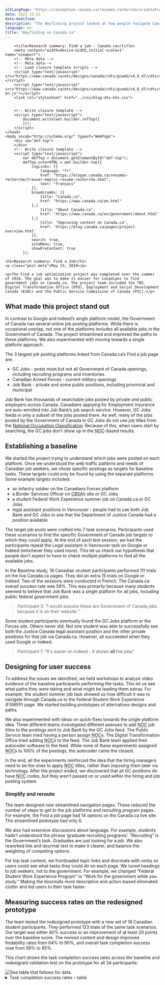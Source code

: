 ```yaml
---
altLangPage: "https://conception.canada.ca/resumes-recherche/orientation-dans-canada-ca"
date: 2022-12-21
date-modified: 
description: "The Wayfinding project looked at how people navigate Canada.ca. The findings have led to several design changes to improve navigation throughout Government of Canada websites."
language: en
title: "Wayfinding on Canada.ca"
---
```

		<title>Research summary: Find a job - Canada.ca</title>
		<meta content="width=device-width,initial-scale=1" name="viewport">
		<!-- Meta data -->
		<!-- Meta data-->
		<!-- Load closure template scripts -->
		<script type="text/javascript" src="https://www.canada.ca/etc/designs/canada/cdts/gcweb/v4_0_47/cdts/compiled/soyutils.js"></script>
		<script type="text/javascript" src="https://www.canada.ca/etc/designs/canada/cdts/gcweb/v4_0_47/cdts/compiled/wet-en.js"></script>
		<link rel="stylesheet" href="../css/blog-dto-btn.css">


		<!-- Write closure template -->
		<script type="text/javascript">
			document.write(wet.builder.refTop({
			}));
		</script>
	</head>
	<body vocab="http://schema.org/" typeof="WebPage">
		<div id="def-top">
		</div>
		<!-- Write closure template -->
		<script type="text/javascript">
			var defTop = document.getElementById("def-top");
			defTop.outerHTML = wet.builder.top({
				lngLinks: [{
					language: "fr",
					href: "https://blogue.canada.ca/resumes-recherche/trouver-emploi-resume-recherche.html",
					text: "Français"
				}],
				breadcrumbs: [{
					title: "Canada.ca",
					href: "https://www.canada.ca/en.html"
				},{
					title: "About Canada.ca",
					href: 'https://www.canada.ca/en/government/about.html'
				},{
					title: "Improving content on Canada.ca",
					href: 'https://blog.canada.ca/pages/project-overview.html'
				}],
				search: true,
				siteMenu: true,
				showPreContent: true
			});
</script>

<style>

main p, main li, main blockquote {
	max-width: 70ch;
}

.border {
	border: 1px #ddd solid;
}
</style>


	<h1>Research summary: Find a Job</h1>
	<p class="post-meta">May 23, 2019</p>

	<p>The Find a job optimization project was completed over the summer of 2018. The goal was to make it easier for Canadians to find government jobs on Canada.ca. The project team included the TBS Digital Transformation Office (DTO), Employment and Social Development Canada (ESDC) and the Public Service Commission of Canada (PSC).</p>


<h2>What made this project stand out</h2>

<p>In contrast to Google and Indeed’s single platform model, the Government of Canada has several online job posting platforms. While there is occasional overlap, not one of the platforms includes all available jobs in the Government of Canada. The project streamlined and improved the paths to these platforms. We also experimented with moving towards a single platform approach.</p>

<p>The 3 largest job posting platforms linked from Canada.ca’s Find a job page are:</p>

<ul>
<li>GC Jobs - posts most but not all Government of Canada openings, including recruiting programs and inventories</li>
<li>Canadian Armed Forces - current military openings</li>
<li>Job Bank - private and some public positions, including provincial and municipal
</li>
</ul>

<p>Job Bank has thousands of searchable jobs posted by private and public employers across Canada. Canadians applying for Employment Insurance are auto-enrolled into Job Bank’s job search service. However, GC Jobs feeds in only a subset of the jobs posted there. As well, many of the jobs posted by the Government of Canada in GC Jobs do not use job titles from the <a href="http://NOC.esdc.gc.ca/English/NOC/SearchIndex.aspx?ver=118val65">National Occupation Classification</a>. Because of this, when users start by searching, the GC jobs don’t show up in the <abbr title="National Occupation Classification">NOC</abbr>-based results.</p>


<h2>Establishing a baseline</h2>

<p>We started the project trying to understand which jobs were posted on each platform. Once we understood the web traffic patterns and needs of Canadian job seekers, we chose specific postings as targets for baseline tasks. These targets could only be found by using the separate platforms. Some example targets included:</p>

<ul>
<li>an infantry soldier on the Canadians Forces platform </li>
<li>a Border Services Officer on <abbr title="Canada Border Services Agency">CBSA</abbr>’s site or GC Jobs</li>
<li>a student Federal Work Experience summer job on Canada.ca or GC Jobs</li>
<li>legal assistant positions in Vancouver - people had to use both Job Bank and GC Jobs to see that the Department of Justice Canada had a position available
</li>
</ul>

<p>The target job posts were crafted into 7 task scenarios.  Participants used these scenarios to find the specific Government of Canada job targets to which they could apply.  At the end of each test session, we had the participants repeat the Legal assistant in Vancouver task on Google or Indeed (whichever they used more). This let us check our hypothesis that people don’t expect to have to check multiple platforms to find all the available jobs.</p>

<p>In the Baseline study, 16 Canadian student participants performed 111 trials on the live Canada.ca pages. They did an extra 15 trials on Google or Indeed. Two of the sessions were conducted in French. The Canada.ca overall success rate was 59%. This was primarily because many students seemed to believe that Job Bank was a single platform for all jobs, including public federal government jobs. </p>

<blockquote>Participant 3: “I would assume these are Government of Canada jobs because it is on their website.”</blockquote>

<p>Some student participants eventually found the GC Jobs platform or the Forces site. Others never did. Not one student was able to successfully see both the Justice Canada legal assistant position and the other private positions for that job via Canada.ca. However, all succeeded when they used Google or Indeed.</p>

<blockquote>Participant 1: “It's easier on Indeed - it shows <b>all</b> the jobs”</blockquote>

<h2>Designing for user success</h2>


<p>To address the issues we identified, we held workshops to analyze video evidence of the baseline participants performing the tasks. This let us see what paths they were taking and what might be leading them astray.  For example, the student summer job task showed us how difficult it was to navigate through Canada.ca to the Federal Student Work Experience (FSWEP) page. We started building prototypes of alternatives designs and paths.
</p>

<p>We also experimented with ideas on quick-fixes towards the single platform idea. Three different teams investigated different avenues to add <abbr title="National Occupation Classification">NOC</abbr> job titles to the postings sent to Job Bank by the GC Jobs feed. The Public Service team tried having a person assign <abbr title="National Occupation Classification">NOC</abbr>s. The Digital Transformation Office tried adding <abbr title="National Occupation Classification">NOC</abbr>s to the feed. The Job Bank team applied their autocoder software to the feed. While none of these experiments assigned <abbr title="National Occupation Classification">NOC</abbr>s to 100% of the postings, the autocoder came the closest. </p>

<p>In the end, all the experiments reinforced the idea that the hiring managers need to be the ones to apply <abbr title="National Occupation Classification">NOC</abbr> titles, rather than imposing them later via technology. After the project ended, we discovered that all GC positions do have <abbr title="National Occupation Classification">NOC</abbr> codes, but they aren’t passed on or used within the hiring and job posting system. </p>

<h3>Simplify and reroute</h3>
<p>The team designed new streamlined navigation pages. These reduced the number of steps to get to the job platforms and recruiting program pages. For example, the Find a job page had 14 options on the Canada.ca live site. The streamlined prototype had only 6.</p>

<p>We also had extensive discussions about language. For example, students hadn’t understood the phrase ‘graduate recruiting programs’. “Recruiting” is the Government’s task. Graduates are just looking for a job.  We also reworked link and doormat text to make it clearer, and balance the weighting of competing options.</p>

<p>For top task content, we frontloaded topic links and doormats with verbs so users could see what tasks they could do on each page. We tuned headings to job seekers, not to the government. For example, we changed “Federal Student Work Experience Program” to “Work for the government while you study.” Making the doormats more descriptive and action-based eliminated clutter and led users to their task faster.</p>




<h2>Measuring success rates on the redesigned prototype</h2>

<p>The team tested the redesigned prototype with a new set of 18 Canadian student participants. They performed 123 trials of the same task scenarios. Our target was either 80% success or an improvement of at least 20 points over the baseline score. The revised content and design improved findability rates from 64% to 90%, and overall task completion success rose from 59% to 85%.</p>

<p>This chart shows the task completion success rates across the baseline and redesigned validation test on the prototype for all 34 participants:
</p>

<div>
<img class="img-responsive hidden-sm hidden-xs" alt="See table that follows for data." src="../images/jobs/jobs-task-success-chart.png"/>

<div class="row col-md-9">
<details>
		 <summary>
			Task completion success rates – table
		 </summary>
		 <p>Baseline measurement at start of project, validation on prototype redesigned by project team.</p>
			 <div class="table-bravo">
						 <table class="table table-bordered">

			<thead><tr><th scope="col">Task</th>
			<th scope="col">Baseline</th>
			<th scope="col">Validation</th>

		</tr></thead><tbody><tr><td>1. Office admin - GC Jobs</td>
			<td  >63%</td>
			<td>61%</td>
		</tr><tr><td>2. Vet in New Brunswick - GC Jobs</td>
			<td>69%</td>
			<td>100%</td>
		</tr><tr><td>3. Forces Soldier - NatSecurity</td>
			<td  >69%</td>
			<td>89%</td>
		</tr><tr><td>4. Border Officer - NatSecurity</td>
			<td  >69%</td>
			<td>78%</td>
		</tr><tr><td>5. Student - <abbr title="Federal Student Work Experience">FSWEP</abbr> </td>
			<td  >56%</td>
			<td>94%</td>
		</tr>
		<tr><td>6. Legal Assistant - Job Bank
 </td>
			<td  >0%</td>
			<td>94%</td>
		</tr>
		<tr><td>7. Civilian Carpenter - GC Jobs
 </td>
			<td  >80%</td>
			<td>76%</td>
		</tr>

		</tbody>
	</table>
</div>


</details>

<h3>Overall</h3>

<ul>
	<li>adding <abbr title="National Occupation Classification">NOC</abbr> titles to the three job targets in Job Bank improved task success by 19.5% percentage points</li>
	<li>adding the <abbr title="National Occupation Classification">NOC</abbr> for the Legal Assistant position at Justice Canada to Job Bank meant that participants could see all of the positions available on a single platform, driving success for that single task up from 0% to 94%</li>
	<li>using verbs and a primary action button to direct the user to the application page, produced a 30% percentage point increase in findability for the <abbr title="Federal Student Work Experience">FSWEP</abbr> task</li>
</ul>



<h3>The future is searchable</h3>

<p>For the validation study, the Job Bank manually added <abbr title="National Occupation Classification">NOC</abbr>s to 3 of the target job postings on the live site to make them searchable. This ‘single platform’ experiment contributed 19 points to the increase in overall task success from 59% to 85%.</p>

<!-- optional section


<p><mark>No alt text or long description provided for this image</mark></p>
<figure>
<img class="img-responsive border" alt="" src="../images/jobs/single-plat-experiment.png" />
</figure>

end optional -->


<p>Finally, we found that concise, readable job titles are critical. People can’t search for a job if they don’t know what it’s called.  People failed the “government border officer” task on GC Jobs because the non-standard job title didn’t use the word “border.” The GC Jobs posting title was “<abbr title="Canada Border Services Agency">CBSA</abbr> Officer Trainee - Developmental Program”. The <abbr title="National Occupation Classification">NOC</abbr> title in Job Bank was “Border services officer”.   Like Job Bank, Google recommends and supports a structured data approach based on the U.S. Standard Occupational Classification for job titles. The results of this study suggest hiring managers should title jobs with <abbr title="National Occupation Classification">NOC</abbr>s when possible to maximize findability online. </p>


<h2>Key drivers of success</h2>

<p>The team identified 4 factors that had the greatest impact on success rates:</p>
<ul>
<li>eliminate redundant pages and orient content for users and their top tasks</li>
<li>design job posting pages for answers, not information, with prominent Apply buttons</li>
<li>use searchable <abbr title="National Occupation Classification">NOC</abbr>-coded job titles for findability in all job search platforms</li>
<li>meet user expectations for a single job search platform by adding coded GoC job postings to Job Bank</li>
</ul>






<h2>Request the research </h2>

<p>Email us at <a href="mailto:dto.btn@tbs-sct.gc.ca">dto.btn@tbs-sct.gc.ca</a> if you have questions, or would like to know more about this research.
</a></p>

<h2>What do you think?</h2>

<p>Let us know what you think about this project. Tweet using the hashtag #Canadadotca.</p>

<h2>Explore further </h2>

<ul>

<li><a href="https://blog.canada.ca/2019/05/23/find-job.html">Finding a government job…it should be so easy…
</a>, a blog post by our optimization partner <abbr title="Public Service Commission">PSC</abbr></li>
<li><a href="https://blog.canada.ca/pages/project-overview.html">Read overviews of other projects</a> with our partners</li>

</ul>


<div id="def-preFooter">
</div>
<!-- Write closure template -->
<script type="text/javascript">
	var defPreFooter = document.getElementById("def-preFooter");
	defPreFooter.outerHTML = wet.builder.preFooter({
		dateModified: "May 23, 2019",
		showPostContent: true,
		showFeedback: true,
		showShare: true
	});
</script>
		</main>
